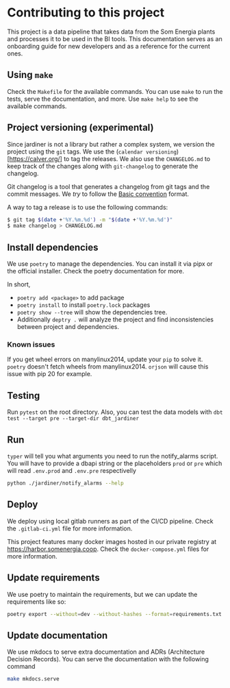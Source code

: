 # Contributing to this project

This project is a data pipeline that takes data from the Som Energia plants and processes it to be used in the BI tools. This documentation serves as an onboarding guide for new developers and as a reference for the current ones.

## Using `make`

Check the `Makefile` for the available commands. You can use `make` to run the tests, serve the documentation, and more. Use `make help` to see the available commands.

## Project versioning (experimental)

Since jardiner is not a library but rather a complex system, we version the project using the `git` tags. We use the (`calendar versioning`)[https://calver.org/] to tag the releases. We also use the `CHANGELOG.md` to keep track of the changes along with `git-changelog` to generate the changelog.

Git changelog is a tool that generates a changelog from git tags and the commit messages. We _try_ to follow the [Basic convention](https://pawamoy.github.io/git-changelog/usage/#basic-convention) format.

A way to tag a release is to use the following commands:

```bash
$ git tag $(date +'%Y.%m.%d') -m "$(date +'%Y.%m.%d')"
$ make changelog > CHANGELOG.md
```

## Install dependencies

We use `poetry` to manage the dependencies. You can install it via pipx or the official installer. Check the poetry documentation for more.

In short,

- `poetry add <package>` to add package
- `poetry install` to install `poetry.lock` packages
- `poetry show --tree` will show the dependencies tree.
- Additionally `deptry .` will analyze the project and find inconsistencies between project and dependencies.

### Known issues

If you get wheel errors on manylinux2014, update your `pip` to solve it. `poetry` doesn't fetch wheels from manylinux2014. `orjson` will cause this issue with pip 20 for example.

## Testing

Run `pytest` on the root directory. Also, you can test the data models with `dbt test --target pre --target-dir dbt_jardiner`

## Run

`typer` will tell you what arguments you need to run the notify_alarms script. You will have to provide a dbapi string or the placeholders `prod` or `pre` which will read `.env.prod` and `.env.pre` respectivelly

```bash
python ./jardiner/notify_alarms --help
```

## Deploy

We deploy using local gitlab runners as part of the CI/CD pipeline. Check the `.gitlab-ci.yml` file for more information.

This project features many docker images hosted in our private registry at <https://harbor.somenergia.coop>. Check the `docker-compose.yml` files for more information.

## Update requirements

We use poetry to maintain the requirements, but we can update the requirements like so:

```bash
poetry export --without=dev --without-hashes --format=requirements.txt > requirements.txt
```

## Update documentation

We use mkdocs to serve extra documentation and ADRs (Architecture Decision Records). You can serve the documentation with the following command

```bash
make mkdocs.serve
```
